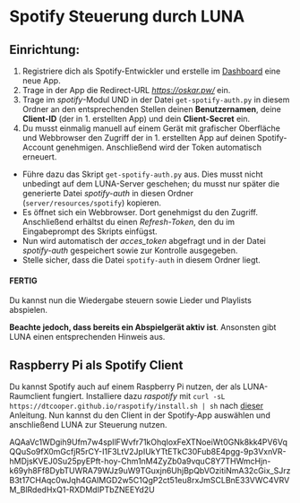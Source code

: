 # Spotify Steuerung durch LUNA

## Einrichtung:

1. Registriere dich als Spotify-Entwickler und erstelle im [Dashboard](https://developer.spotify.com/dashboard/applications) eine neue App.
2. Trage in der App die Redirect-URL _https://oskar.pw/_ ein.
3. Trage im _spotify_-Modul UND in der Datei `get-spotify-auth.py` in diesem Ordner an den entsprechenden Stellen deinen **Benutzernamen**, deine **Client-ID** (der in 1. erstellten App) und dein **Client-Secret** ein.
4. Du musst einmalig manuell auf einem Gerät mit grafischer Oberfläche und Webbrowser den Zugriff der in 1. erstellten App auf deinen Spotify-Account genehmigen. Anschließend wird der Token automatisch erneuert.
  * Führe dazu das Skript `get-spotify-auth.py` aus. Dies musst nicht unbedingt auf dem LUNA-Server geschehen; du musst nur später die generierte Datei _spotify-auth_ in diesen Ordner (`server/resources/spotify`) kopieren.
  * Es öffnet sich ein Webbrowser. Dort genehmigst du den Zugriff. Anschließend erhältst du einen _Refresh-Token_, den du im Eingabeprompt des Skripts einfügst.
  * Nun wird automatisch der _acces_token_ abgefragt und in der Datei _spotify-auth_ gespeichert sowie zur Kontrolle ausgegeben.
  * Stelle sicher, dass die Datei `spotify-auth` in diesem Ordner liegt.

#### FERTIG
Du kannst nun die Wiedergabe steuern sowie Lieder und Playlists abspielen.

**Beachte jedoch, dass bereits ein Abspielgerät aktiv ist**. Ansonsten gibt LUNA einen entsprechenden Hinweis aus.

## Raspberry Pi als Spotify Client
Du kannst Spotify auch auf einem Raspberry Pi nutzen, der als LUNA-Raumclient fungiert.
Installiere dazu _raspotify_ mit `curl -sL https://dtcooper.github.io/raspotify/install.sh | sh` nach [dieser](https://github.com/dtcooper/raspotify) Anleitung.
Nun kannst du den Client in der Spotify-App auswählen und anschließend LUNA zur Steuerung nutzen.

AQAaVc1WDgih9Ufm7w4spIlFWvfr71kOhqIoxFeXTNoeiWt0GNk8kk4PV6VqQQuSo9fX0mGcfjR5rCY-I1F3LtV2JpIUkYTtETkC30Fub8E4pgg-9p3VxnVR-hMDjsKVEJ0Su25pyEPft-hoy-Chm1nM4ZyZb0a9vquC8Y7THWmcHjn-k69yh8Ff8DybTUWRA79WJz9uW9TGuxjn6UhjBpQbVOzitiNmA32cGix_SJrzB3t17CHAqc0wJqh4GAIMGD2w5C1QgP2ct51eu8rxJmSCLBnE33VWC4VRVM_BlRdedHxQ1-RXDMdIPTbZNEEYd2U